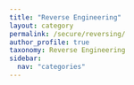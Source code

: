 ```yaml
---
title: "Reverse Engineering"
layout: category
permalink: /secure/reversing/
author_profile: true
taxonomy: Reverse Engineering
sidebar:
  nav: "categories"
---
```

